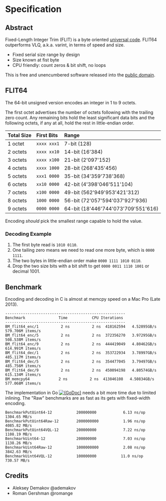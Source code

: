 # Specification

## Abstract

Fixed-Length Integer Trim (FLIT) is a byte oriented
[universal code](https://en.wikipedia.org/wiki/Universal_code_%28data_compression%29).
FLIT64 outperforms VLQ, a.k.a. varint, in terms of speed and size.

* Fixed serial size range by design
* Size known at fist byte
* CPU friendly: count zeros & bit shift, no loops

This is free and unencumbered software released into the
[public domain](http://creativecommons.org/publicdomain/zero/1.0).


## FLIT64

The 64-bit unsigned version encodes an integer in 1 to 9 octets.

The first octet advertises the number of octets following with the trailing
zero count. Any remaining bits hold the least significant data bits and the
following octets, if any at all, hold the rest in little-endian order.

| Total Size | First Bits  | Range                               |
|:-----------|:------------|:------------------------------------|
| 1 octet    | `xxxx xxx1` | 7-bit (128)                         |
| 2 octets   | `xxxx xx10` | 14-bit (16'384)                     |
| 3 octets   | `xxxx x100` | 21-bit (2'097'152)                  |
| 4 octets   | `xxxx 1000` | 28-bit (268'435'456)                |
| 5 octets   | `xxx1 0000` | 35-bit (34'359'738'368)             |
| 6 octets   | `xx10 0000` | 42-bit (4'398'046'511'104)          |
| 7 octets   | `x100 0000` | 49-bit (562'949'953'421'312)        |
| 8 octets   | `1000 0000` | 56-bit (72'057'594'037'927'936)     |
| 9 octets   | `0000 0000` | 64-bit (18'446'744'073'709'551'616) |

Encoding *should* pick the smallest range capable to hold the value.


### Decoding Example

1. The first byte read is `1010 0110`.
2. One tailing zero means we need to read one more byte, which is `0000 1111`.
3. The two bytes in little-endian order make `0000 1111 1010 0110`.
4. Drop the two size bits with a bit shift to get `0000 0011 1110 1001` or decimal 1001.



## Benchmark

Encoding and decoding in C is almost at memcpy speed on a Mac Pro (Late 2013).

```
------------------------------------------------------
Benchmark               Time           CPU Iterations
------------------------------------------------------
BM_flit64_enc/1          2 ns          2 ns  418162594   4.52895GB/s   579.706M items/s
BM_flit64_enc/5          2 ns          2 ns  372356270   3.97295GB/s   508.538M items/s
BM_flit64_enc/9          2 ns          2 ns  444419049   4.80462GB/s   614.991M items/s
BM_flit64_dec/1          2 ns          2 ns  353722934   3.78997GB/s   485.117M items/s
BM_flit64_dec/5          2 ns          2 ns  354477045   3.79497GB/s   485.756M items/s
BM_flit64_dec/9          2 ns          2 ns  450094198   4.80574GB/s   615.134M items/s
BM_memcpy64             2 ns          2 ns  413846108   4.50834GB/s   577.068M items/s
```

The implementation in Go
[![(GoDoc)](https://godoc.org/github.com/pascaldekloe/flit?status.svg)](https://godoc.org/github.com/pascaldekloe/flit)
needs a bit more time due to limited inlining. The "Raw" benchmarks are as fast
as its gets with fixed-width encoding.


```
BenchmarkPutUint64-12       	200000000	         6.13 ns/op	1304.65 MB/s
BenchmarkPutUint64Raw-12    	2000000000	         1.96 ns/op	4085.82 MB/s
BenchmarkPutUint64VQL-12    	200000000	         7.22 ns/op	1108.19 MB/s
BenchmarkUint64-12          	200000000	         7.03 ns/op	1138.26 MB/s
BenchmarkUint64Raw-12       	1000000000	         2.08 ns/op	3842.63 MB/s
BenchmarkUint64VQL-12       	100000000	        11.0 ns/op	 730.57 MB/s
```



## Credits

* Aleksey Demakov @ademakov
* Roman Gershman @romange
